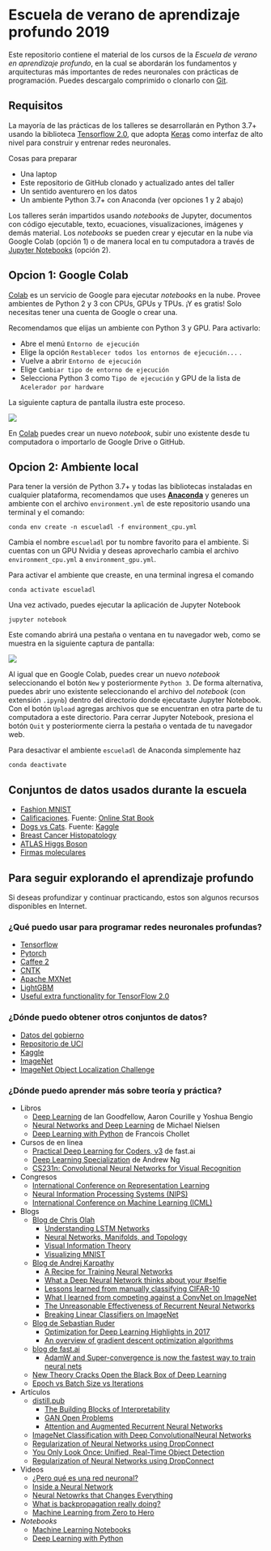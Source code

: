 # Escuela de verano de aprendizaje profundo 2019
Este repositorio contiene el material de los cursos de la *Escuela de verano en aprendizaje profundo*, en la cual se abordarán los fundamentos y arquitecturas más importantes de redes neuronales con prácticas de programación. Puedes descargalo comprimido o clonarlo con [Git](https://git-scm.com/).

## Requisitos
La mayoría de las prácticas de los talleres se desarrollarán en Python 3.7+ usando la biblioteca [Tensorflow 2.0](https://www.tensorflow.org/), que adopta [Keras](https://www.tensorflow.org/versions/r2.0/api_docs/python/tf/keras) como interfaz de alto nivel para construir y entrenar redes neuronales.

Cosas para preparar
* Una laptop 
* Este repositorio de GitHub clonado y actualizado antes del taller
* Un sentido aventurero en los datos
* Un ambiente Python 3.7+ con Anaconda (ver opciones 1 y 2 abajo)

Los talleres serán impartidos usando *notebooks* de Jupyter, documentos con código ejecutable, texto, ecuaciones, visualizaciones, imágenes y demás material. Los *notebooks* se pueden crear y ejecutar en la nube via Google Colab (opción 1) o de manera local en tu computadora a través de [Jupyter Notebooks](https://jupyter.org/) (opción 2).

## Opcion 1: Google Colab
[Colab](https://colab.research.google.com) es un servicio de Google para ejecutar *notebooks* en la nube. Provee ambientes de Python 2 y 3 con CPUs, GPUs y TPUs. ¡Y es gratis! Solo necesitas tener una cuenta de Google o crear una.

Recomendamos que elijas un ambiente con Python 3 y GPU. Para activarlo:
* Abre el menú `Entorno de ejecución`
* Elige la opción `Restablecer todos los entornos de ejecución...` . 
* Vuelve a abrir `Entorno de ejecución`
* Elige `Cambiar tipo de entorno de ejecución` 
* Selecciona Python 3 como `Tipo de ejecución` y GPU de la lista de `Acelerador por hardware`

La siguiente captura de pantalla ilustra este proceso. 

![](media/escoge_acelerador.png)

En [Colab](https://colab.research.google.com) puedes crear un nuevo *notebook*, subir uno existente desde tu computadora o importarlo de Google Drive o GitHub. 

## Opcion 2: Ambiente local
Para tener la versión de Python 3.7+ y todas las bibliotecas instaladas en cualquier plataforma, recomendamos que uses [**Anaconda**](https://www.anaconda.com/) y generes un ambiente con el archivo `environment.yml` de este repositorio usando una terminal y el comando:

```
conda env create -n escueladl -f environment_cpu.yml
```

Cambia el nombre `escueladl` por tu nombre favorito para el ambiente. Si cuentas con un GPU Nvidia y deseas aprovecharlo cambia el archivo `environment_cpu.yml` a `environment_gpu.yml`.

Para activar el ambiente que creaste, en una terminal ingresa el comando 

```
conda activate escueladl 
```

Una vez activado, puedes ejecutar la aplicación de Jupyter Notebook

```
jupyter notebook
```

Este comando abrirá una pestaña o ventana en tu navegador web, como se muestra en la siguiente captura de pantalla:

![](media/jupyter_notebook.png)

Al igual que en Google Colab, puedes crear un nuevo *notebook* seleccionando el botón `New` y posteriormente `Python 3`. De forma alternativa, puedes abrir uno existente seleccionando el archivo del *notebook* (con extensión `.ipynb`) dentro del directorio donde ejecutaste Jupyter Notebook. Con el botón `Upload` agregas archivos que se encuentran en otra parte de tu computadora a este directorio. Para cerrar Jupyter Notebook, presiona el botón `Quit` y posteriormente cierra la pestaña o ventada de tu navegador web. 
 
Para desactivar el ambiente `escueladl` de Anaconda simplemente haz

```
conda deactivate 
```

## Conjuntos de datos usados durante la escuela
* [Fashion MNIST](https://github.com/zalandoresearch/fashion-mnist)
* [Calificaciones](notebooks/sat_gpa.csv). Fuente: [Online Stat Book](http://onlinestatbook.com/2/case_studies/sat.html)
* [Dogs vs Cats](https://drive.google.com/drive/folders/1bKgQUK5QrnQkfphHBMjw0a-fT5TCjsw-?usp=sharing). Fuente: [Kaggle](https://www.kaggle.com/c/dogs-vs-cats/data)
* [Breast Cancer Histopatology](https://web.inf.ufpr.br/vri/databases/breast-cancer-histopathological-database-breakhis/)
* [ATLAS Higgs Boson](http://opendata.cern.ch/record/328)
* [Firmas moleculares](data/zinc_19k_fp.csv)

## Para seguir explorando el aprendizaje profundo
Si deseas profundizar y continuar practicando, estos son algunos recursos disponibles en Internet.

### ¿Qué puedo usar para programar redes neuronales profundas?
* [Tensorflow](https://www.tensorflow.org/)
* [Pytorch](https://www.pytorch.org/)
* [Caffee 2](https://caffe2.ai/)
* [CNTK](https://cntk.ai/pythondocs/) 
* [Apache MXNet](https://mxnet.apache.org/)
* [LightGBM](https://lightgbm.readthedocs.io/en/latest/)
* [Useful extra functionality for TensorFlow 2.0](https://github.com/tensorflow/addons)

### ¿Dónde puedo obtener otros conjuntos de datos?
* [Datos del gobierno](http://datos.gob.mx">datos.gob.mx)
* [Repositorio de UCI](http://archive.ics.uci.edu/ml)
* [Kaggle](http://www.kaggle.com)
* [ImageNet](http://www.image-net.org/)
* [ImageNet Object Localization Challenge](https://www.kaggle.com/c/imagenet-object-localization-challenge)

### ¿Dónde puedo aprender más sobre teoría y práctica?
* Libros
  * [Deep Learning](http://www.deeplearningbook.org/) de Ian Goodfellow, Aaron Courille y Yoshua Bengio 
  * [Neural Networks and Deep Learning](http://neuralnetworksanddeeplearning.com/) de Michael Nielsen 
  * [Deep Learning with Python](https://www.manning.com/books/deep-learning-with-python) de Francois Chollet
* Cursos de en línea
  * [Practical Deep Learning for Coders, v3](https://course.fast.ai/) de fast.ai
  * [Deep Learning Specialization](https://www.coursera.org/specializations/deep-learning) de Andrew Ng
  * [CS231n: Convolutional Neural Networks for Visual Recognition](http://cs231n.stanford.edu/)
* Congresos
  * [International Conference on Representation Learning](http://www.iclr.cc/)                                                                               
  * [Neural Information Processing Systems (NIPS)](http://nips.cc/)                                                                                                  
  * [International Conference on Machine Learning (ICML)](https://icml.cc/)                                                                  
* Blogs
  * [Blog de Chris Olah](https://colah.github.io/)
    * [Understanding LSTM Networks](https://colah.github.io/posts/2015-08-Understanding-LSTMs/)
    * [Neural Networks, Manifolds, and Topology](https://colah.github.io/posts/2014-03-NN-Manifolds-Topology/)
    * [Visual Information Theory](https://colah.github.io/posts/2015-09-Visual-Information/)
    * [Visualizing MNIST](https://colah.github.io/posts/2014-10-Visualizing-MNIST/)
  * [Blog de Andrej Karpathy](http://karpathy.github.io/)
    * [A Recipe for Training Neural Networks](http://karpathy.github.io/2019/04/25/recipe/)
    * [What a Deep Neural Network thinks about your #selfie](http://karpathy.github.io/2015/10/25/selfie/)
    * [Lessons learned from manually classifying CIFAR-10](http://karpathy.github.io/2011/04/27/manually-classifying-cifar10/)
    * [What I learned from competing against a ConvNet on ImageNet](http://karpathy.github.io/2014/09/02/what-i-learned-from-competing-against-a-convnet-on-imagenet/)
    * [The Unreasonable Effectiveness of Recurrent Neural Networks](http://karpathy.github.io/2015/05/21/rnn-effectiveness/)
    * [Breaking Linear Classifiers on ImageNet](http://karpathy.github.io/2015/03/30/breaking-convnets/)
  * [Blog de Sebastian Ruder](http://ruder.io/)
    * [Optimization for Deep Learning Highlights in 2017](http://ruder.io/deep-learning-optimization-2017/)
    * [An overview of gradient descent optimization algorithms](http://ruder.io/optimizing-gradient-descent/)
  * [blog de fast.ai](https://www.fast.ai/)
    * [AdamW and Super-convergence is now the fastest way to train neural nets](https://www.fast.ai/2018/07/02/adam-weight-decay/)
  * [New Theory Cracks Open the Black Box of Deep Learning](https://www.quantamagazine.org/new-theory-cracks-open-the-black-box-of-deep-learning-20170921/)
  * [Epoch vs Batch Size vs Iterations](https://towardsdatascience.com/epoch-vs-iterations-vs-batch-size-4dfb9c7ce9c9)
* Artículos
  * [distill.pub](https://distill.pub/)
    * [The Building Blocks of Interpretability](https://distill.pub/2018/building-blocks/)
    * [GAN Open Problems](https://distill.pub/2019/gan-open-problems/)
    * [Attention and Augmented Recurrent Neural Networks](https://distill.pub/2016/augmented-rnns/)
  * [ImageNet Classification with Deep ConvolutionalNeural Networks](https://papers.nips.cc/paper/4824-imagenet-classification-with-deep-convolutional-neural-networks.pdf)
  * [Regularization of Neural Networks using DropConnect](http://proceedings.mlr.press/v28/wan13.html)
  * [You Only Look Once: Unified, Real-Time Object Detection](https://arxiv.org/abs/1506.026408)
  * [Regularization of Neural Networks using DropConnect](http://proceedings.mlr.press/v28/wan13.html)
* Videos
  * [¿Pero qué es una red neuronal?](https://www.youtube.com/watch?v=aircAruvnKk&list=PLZHQObOWTQDNU6R1_67000Dx_ZCJB-3pi)
  * [Inside a Neural Network](https://youtu.be/BFdMrDOx_CM)
  * [Neural Netowrks that Changes Everything](https://youtu.be/py5byOOHZM8)
  * [What is backpropagation really doing?](https://youtu.be/Ilg3gGewQ5U)
  * [Machine Learning from Zero to Hero](https://youtu.be/VwVg9jCtqaU)
* *Notebooks*
  * [Machine Learning Notebooks](https://github.com/ageron/handson-ml2)
  * [Deep Learning with Python](https://github.com/fchollet/deep-learning-with-python-notebooks)
